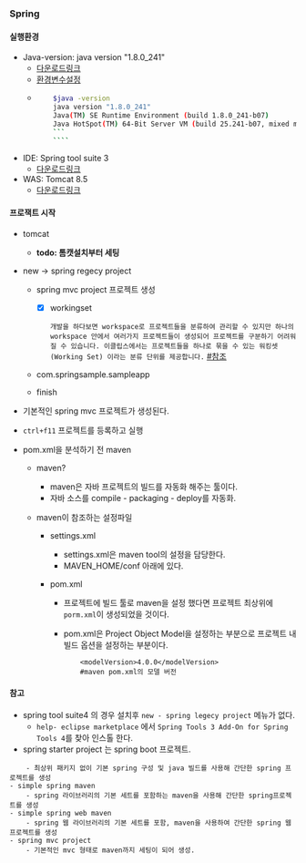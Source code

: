 ### Spring

#### 실행환경

- Java-version: java version "1.8.0_241"
  - [다운로드링크](https://www.oracle.com/java/technologies/javase-jdk8-downloads.html)
  - [환경변수설정](https://macchiato.tistory.com/9)
  - `````bash
        $java -version
        java version "1.8.0_241"
        Java(TM) SE Runtime Environment (build 1.8.0_241-b07)
        Java HotSpot(TM) 64-Bit Server VM (build 25.241-b07, mixed mode)
        ```
        ````
    `````
- IDE: Spring tool suite 3
  - [다운로드링크](https://github.com/spring-projects/toolsuite-distribution/wiki/Spring-Tool-Suite-3)
- WAS: Tomcat 8.5
  - [다운로드링크](http://mirror.apache-kr.org/tomcat/tomcat-8/v8.5.53/bin/apache-tomcat-8.5.53-windows-x64.zip)

#### 프로잭트 시작

- tomcat

  - **todo: 톰캣설치부터 세팅**

- new -> spring regecy project

  - spring mvc project 프로젝트 생성

    - [x] workingset

      `개발을 하다보면 workspace로 프로젝트들을 분류하여 관리할 수 있지만 하나의 workspace 안에서 여러가지 프로젝트들이 생성되어 프로젝트를 구분하기 어려워 질 수 있습니다. 이클립스에서는 프로젝트들을 하나로 묶을 수 있는 워킹셋(Working Set) 이라는 분류 단위를 제공합니다.`
      [#참조](https://dololak.tistory.com/451)

  - com.springsample.sampleapp
  - finish

- 기본적인 spring mvc 프로젝트가 생성된다.

- `ctrl+f11` 프로젝트를 등록하고 실행

- pom.xml을 분석하기 전 maven

  - maven?

    - maven은 자바 프로젝트의 빌드를 자동화 해주는 툴이다.
    - 자바 소스를 compile - packaging - deploy를 자동화.

  - maven이 참조하는 설정파일

    - settings.xml

      - settings.xml은 maven tool의 설정을 담당한다.
      - MAVEN_HOME/conf 아래에 있다.

    - pom.xml

      - 프로젝트에 빌드 툴로 maven을 설정 했다면 프로젝트 최상위에 `porm.xml`이 생성되었을 것이다.
      - pom.xml은 Project Object Model을 설정하는 부분으로 프로젝트 내 빌드 옵션을 설정하는 부분이다.

        ```
            <modelVersion>4.0.0</modelVersion>
            #maven pom.xml의 모델 버전

        ```

#### 참고

- spring tool suite4 의 경우 설치후 `new - spring legecy project` 메뉴가 없다.
  - `help- eclipse marketplace` 에서 `Spring Tools 3 Add-On for Spring Tools 4`를 찾아 인스톨 한다.
- spring starter project 는 spring boot 프로젝트.

```- simple java
    - 최상위 패키지 없이 기본 spring 구성 및 java 빌드를 사용해 간단한 spring 프로젝트를 생성
- simple spring maven
    - spring 라이브러리의 기본 세트를 포함하는 maven을 사용해 간단한 spring프로젝트를 생성
- simple spring web maven
    - spring 웹 라이브러리의 기본 세트를 포함, maven을 사용하여 간단한 spring 웹 프로젝트를 생성
- spring mvc project
    - 기본적인 mvc 형태로 maven까지 세팅이 되어 생성.
```
